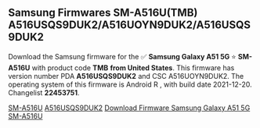 <h2>Samsung Firmwares SM-A516U(TMB) A516USQS9DUK2/A516UOYN9DUK2/A516USQS9DUK2</h2>
Download the Samsung firmware for the ✅ <strong>Samsung Galaxy A51 5G </strong> ⭐ <strong>SM-A516U</strong> with product code <strong>TMB</strong> <strong> from United States</strong>. This firmware has version number PDA <strong>A516USQS9DUK2</strong> and CSC A516UOYN9DUK2. The operating system of this firmware is Android R , with build date 2021-12-20. Changelist <strong>22453751</strong>.

[SM-A516U](https://samfirm.shop/samsung/model/SM-A516U)
[A516USQS9DUK2](https://samfirm.shop/samsung/pda/A516USQS9DUK2)
[Download Firmware Samsung Galaxy A51 5G SM-A516U](https://samfirm.shop/samsung/firmware/484084)
